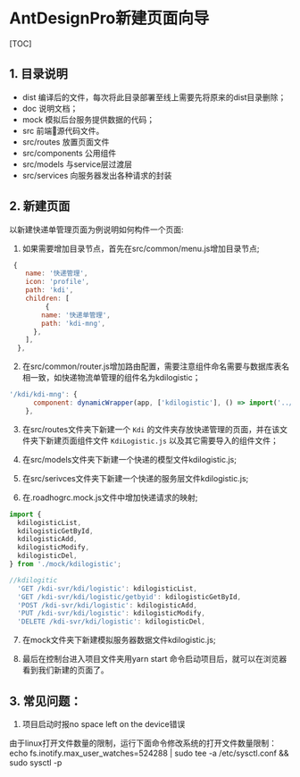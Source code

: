 # AntDesignPro新建页面向导

[TOC]

## 1. 目录说明

- dist
 编译后的文件，每次将此目录部署至线上需要先将原来的dist目录删除；
- doc
 说明文档；
- mock
 模拟后台服务提供数据的代码；
- src
 前端源代码文件。
- src/routes
 放置页面文件
- src/components
 公用组件
- src/models
 与service层过渡层
- src/services
 向服务器发出各种请求的封装

## 2. 新建页面

以新建快递单管理页面为例说明如何构件一个页面:

1. 如果需要增加目录节点，首先在src/common/menu.js增加目录节点;

```js
 {
    name: '快递管理',
    icon: 'profile',
    path: 'kdi',
    children: [
         {
        name: '快递单管理',
        path: 'kdi-mng',
      },
    ],
  },
```

2. 在src/common/router.js增加路由配置，需要注意组件命名需要与数据库表名相一致，如快递物流单管理的组件名为kdilogistic；

```js
'/kdi/kdi-mng': {
      component: dynamicWrapper(app, ['kdilogistic'], () => import('../routes/Kdi/KdiLogistic')),
    },
```

3. 在src/routes文件夹下新建一个 ```Kdi``` 的文件夹存放快递管理的页面，并在该文件夹下新建页面组件文件 ```KdiLogistic.js``` 以及其它需要导入的组件文件；

4. 在src/models文件夹下新建一个快递的模型文件kdilogistic.js;

5. 在src/serivces文件夹下新建一个快递的服务层文件kdilogistic.js;

6. 在.roadhogrc.mock.js文件中增加快递请求的映射;

```js
import {
  kdilogisticList,
  kdilogisticGetById,
  kdilogisticAdd,
  kdilogisticModify,
  kdilogisticDel,
} from './mock/kdilogistic';
```

```js
//kdilogitic
  'GET /kdi-svr/kdi/logistic': kdilogisticList,
  'GET /kdi-svr/kdi/logistic/getbyid': kdilogisticGetById,
  'POST /kdi-svr/kdi/logistic': kdilogisticAdd,
  'PUT /kdi-svr/kdi/logistic': kdilogisticModify,
  'DELETE /kdi-svr/kdi/logistic': kdilogisticDel,
```

7. 在mock文件夹下新建模拟服务器数据文件kdilogistic.js;

8. 最后在控制台进入项目文件夹用yarn start 命令启动项目后，就可以在浏览器看到我们新建的页面了。

## 3. 常见问题：

1. 项目启动时报no space left on the device错误

由于linux打开文件数量的限制，运行下面命令修改系统的打开文件数量限制：
echo fs.inotify.max_user_watches=524288 | sudo tee -a /etc/sysctl.conf && sudo sysctl -p
